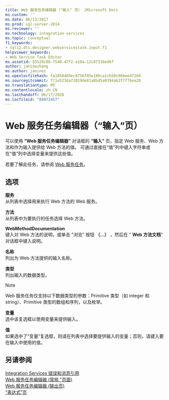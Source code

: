 ```yaml
---
title: Web 服务任务编辑器（"输入" 页） |Microsoft Docs
ms.custom: ''
ms.date: 06/13/2017
ms.prod: sql-server-2014
ms.reviewer: ''
ms.technology: integration-services
ms.topic: conceptual
f1_keywords:
- sql12.dts.designer.webservicestask.input.f1
helpviewer_keywords:
- Web Service Task Editor
ms.assetid: 93529c88-f540-47f2-a10a-12c87318ed6f
author: janinezhang
ms.author: janinez
ms.openlocfilehash: fa1858469ec8756f05e186ca1cb50c966ee47268
ms.sourcegitcommit: f71e523da72019de81a8bd5a0394a62f7f76ea20
ms.translationtype: MT
ms.contentlocale: zh-CN
ms.lasthandoff: 06/17/2020
ms.locfileid: "84972457"
---
```

# <a name="web-service-task-editor-input-page"></a>Web 服务任务编辑器（“输入”页）
  可以使用 **“Web 服务任务编辑器”** 对话框的 **“输入”** 页，指定 Web 服务、Web 方法和作为输入提供给 Web 方法的值。 可通过直接在“值”列中键入字符串或在“值”列中选择变量来提供这些值。  
  
 若要了解此任务，请参阅 [Web 服务任务](control-flow/web-service-task.md)。  
  
## <a name="options"></a>选项  
 **服务**  
 从列表中选择用来执行 Web 方法的 Web 服务。  
  
 **方法**  
 从列表中为要执行的任务选择 Web 方法。  
  
 **WebMethodDocumentation**  
 键入对 Web 方法的说明，或单击 "浏览" 按钮 **（...）** ，然后在 " **Web 方法文档**" 对话框中键入说明。  
  
 **名称**  
 列出为 Web 方法提供的输入名称。  
  
 **类型**  
 列出输入的数据类型。  
  
> [!NOTE]  
>  Web 服务任务仅支持以下数据类型的参数：Primitive 类型（如 integer 和 string）、Primitive 类型的数组和序列，以及枚举。  
  
 **变量**  
 选中该复选框以使用变量来提供输入。  
  
 **值**  
 如果选中了“变量”复选框，则请在列表中选择要提供输入的变量；否则，请键入要在输入中使用的值。  
  
## <a name="see-also"></a>另请参阅  
 [Integration Services 错误和消息引用](../../2014/integration-services/integration-services-error-and-message-reference.md)   
 [Web 服务任务编辑器 &#40;常规 "页面&#41;](general-page-of-integration-services-designers-options.md)   
 [Web 服务任务编辑器 &#40;输出页&#41;](../../2014/integration-services/web-service-task-editor-output-page.md)   
 [“表达式”页](expressions/expressions-page.md)  
  
  
